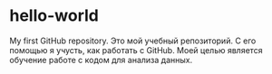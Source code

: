 # hello-world
My first GitHub repository.
Это мой учебный репозиторий.
С его помощью я учусть, как работать с GitHub.
Моей целью является обучение работе с кодом для анализа данных.
